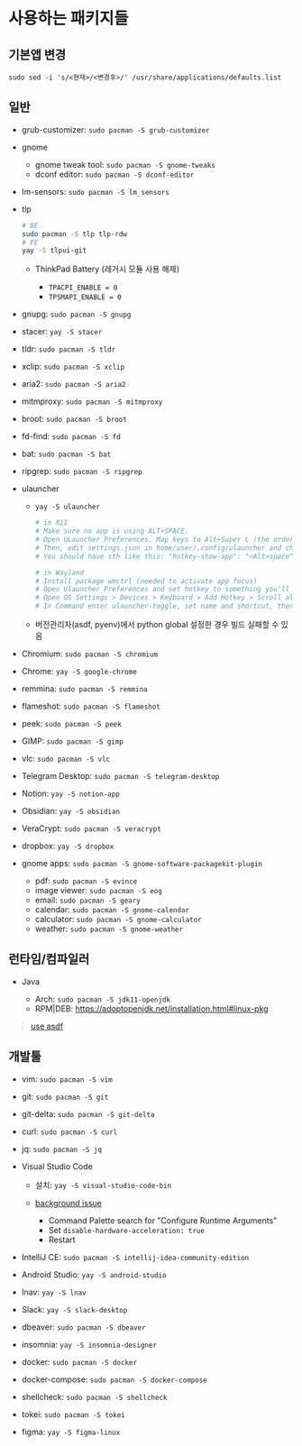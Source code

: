 # 사용하는 패키지들

## 기본앱 변경

`sudo sed -i 's/<현재>/<변경후>/' /usr/share/applications/defaults.list`

## 일반

- grub-customizer: `sudo pacman -S grub-customizer`

- gnome

  - gnome tweak tool: `sudo pacman -S gnome-tweaks`
  - dconf editor: `sudo pacman -S dconf-editor`

- lm-sensors: `sudo pacman -S lm_sensors`

- tlp

  ```sh
  # BE
  sudo pacman -S tlp tlp-rdw
  # FE
  yay -S tlpui-git
  ```

  - ThinkPad Battery (레거시 모듈 사용 해제)

    - `TPACPI_ENABLE = 0`
    - `TPSMAPI_ENABLE = 0`

- gnupg: `sudo pacman -S gnupg`

- stacer: `yay -S stacer`

- tldr: `sudo pacman -S tldr`

- xclip: `sudo pacman -S xclip`

- aria2: `sudo pacman -S aria2`

- mitmproxy: `sudo pacman -S mitmproxy`

- broot: `sudo pacman -S broot`

- fd-find: `sudo pacman -S fd`

- bat: `sudo pacman -S bat`

- ripgrep: `sudo pacman -S ripgrep`

- ulauncher

  - `yay -S ulauncher`

    ```sh
    # in X11
    # Make sure no app is using ALT+SPACE.
    # Open ULauncher Preferences. Map keys to Alt+Super L (the order is important) and exit ULauncher.
    # Then, edit settings.json in home/user/.config/ulauncher and change Super L to space.
    # You should have sth like this: "hotkey-show-app": "<Alt>space". Save & launch ULauncher.

    # in Wayland
    # Install package wmctrl (needed to activate app focus)
    # Open Ulauncher Preferences and set hotkey to something you'll never use
    # Open OS Settings > Devices > Keyboard > Add Hotkey > Scroll all the way down > Click +
    # In Command enter ulauncher-toggle, set name and shortcut, then click Add
    ```

  - 버전관리자(asdf, pyenv)에서 python global 설정한 경우 빌드 실패할 수 있음

- Chromium: `sudo pacman -S chromium`

- Chrome: `yay -S google-chrome`

- remmina: `sudo pacman -S remmina`

- flameshot: `sudo pacman -S flameshot`

- peek: `sudo pacman -S peek`

- GIMP: `sudo pacman -S gimp`

- vlc: `sudo pacman -S vlc`

- Telegram Desktop: `sudo pacman -S telegram-desktop`

- Notion: `yay -S notion-app`

- Obsidian: `yay -S obsidian`

- VeraCrypt: `sudo pacman -S veracrypt`

- dropbox: `yay -S dropbox`

- gnome apps: `sudo pacman -S gnome-software-packagekit-plugin`

  - pdf: `sudo pacman -S evince`
  - image viewer: `sudo pacman -S eog`
  - email: `sudo pacman -S geary`
  - calendar: `sudo pacman -S gnome-calendar`
  - calculator: `sudo pacman -S gnome-calculator`
  - weather: `sudo pacman -S gnome-weather`

## 런타임/컴파일러

- Java

  - Arch: `sudo pacman -S jdk11-openjdk`
  - RPM|DEB: <https://adoptopenjdk.net/installation.html#linux-pkg>

> [use asdf](../README.md#asdf)

## 개발툴

- vim: `sudo pacman -S vim`

- git: `sudo pacman -S git`

- git-delta: `sudo pacman -S git-delta`

- curl: `sudo pacman -S curl`

- jq: `sudo pacman -S jq`

- Visual Studio Code

  - 설치: `yay -S visual-studio-code-bin`

  - [background issue](https://github.com/microsoft/vscode/issues/85452)
    - Command Palette search for "Configure Runtime Arguments"
    - Set `disable-hardware-acceleration: true`
    - Restart

- IntelliJ CE: `sudo pacman -S intellij-idea-community-edition`

- Android Studio: `yay -S android-studio`

- lnav: `yay -S lnav`

- Slack: `yay -S slack-desktop`

- dbeaver: `sudo pacman -S dbeaver`

- insomnia: `yay -S insomnia-designer`

- docker: `sudo pacman -S docker`

- docker-compose: `sudo pacman -S docker-compose`

- shellcheck: `sudo pacman -S shellcheck`

- tokei: `sudo pacman -S tokei`

- figma: `yay -S figma-linux`
